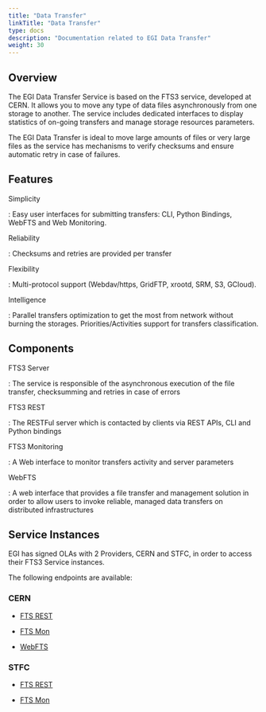 ```yaml
---
title: "Data Transfer"
linkTitle: "Data Transfer"
type: docs
description: "Documentation related to EGI Data Transfer"
weight: 30
---
```


## Overview 

The EGI Data Transfer Service is based on the FTS3 service, developed at CERN. It allows you to move any type of data files asynchronously from one storage to another. The service includes dedicated interfaces to display statistics of on-going transfers and manage storage resources parameters.

The EGI  Data Transfer is ideal to move large amounts of files or very large files as the service has mechanisms to verify checksums and ensure automatic retry in case of failures.

## Features

Simplicity

: Easy user interfaces for submitting transfers:  CLI, Python Bindings, WebFTS and Web Monitoring.  

Reliability

: Checksums and retries are provided per transfer

Flexibility

: Multi-protocol support (Webdav/https, GridFTP, xrootd, SRM, S3, GCloud). 

Intelligence

: Parallel transfers optimization to get the most from network without burning the storages. Priorities/Activities support for transfers classification. 

## Components 

FTS3 Server 

: The service is responsible of the asynchronous execution of the file transfer, checksumming and retries in case of errors

FTS3 REST  

: The RESTFul server which is contacted by clients via REST APIs, CLI and Python bindings

FTS3 Monitoring  

: A Web interface to  monitor transfers activity and server parameters
 

WebFTS

: A web interface that provides a file transfer and management solution in order to allow users to invoke reliable, managed data transfers on distributed infrastructures

## Service Instances

EGI has signed OLAs with 2 Providers, CERN and STFC, in order to access their FTS3 Service instances.

The following endpoints are available:

### CERN

- [FTS REST](https://fts3-public.cern.ch:8446/)

- [FTS Mon](https://fts3-public.cern.ch/fts3/ftsmon/#/)

- [WebFTS](https://webfts.cern.ch/)

### STFC

- [FTS REST](https://lcgfts3.gridpp.rl.ac.uk:8446)

- [FTS Mon](https://lcgfts3.gridpp.rl.ac.uk:8449/fts3/ftsmon/#/)
